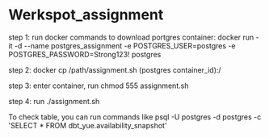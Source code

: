 # Werkspot_assignment
step 1: run docker commands to download portgres container: 
docker run -it -d --name postgres_assignment -e POSTGRES_USER=postgres -e POSTGRES_PASSWORD=Strong123! postgres

step 2: docker cp /path/assignment.sh  (postgres container_id):/

step 3: enter container, run chmod 555 assignment.sh 

step 4: run ./assignment.sh

To check table, you can run commands like
psql -U postgres -d postgres -c 'SELECT * FROM dbt_yue.availability_snapshot'

